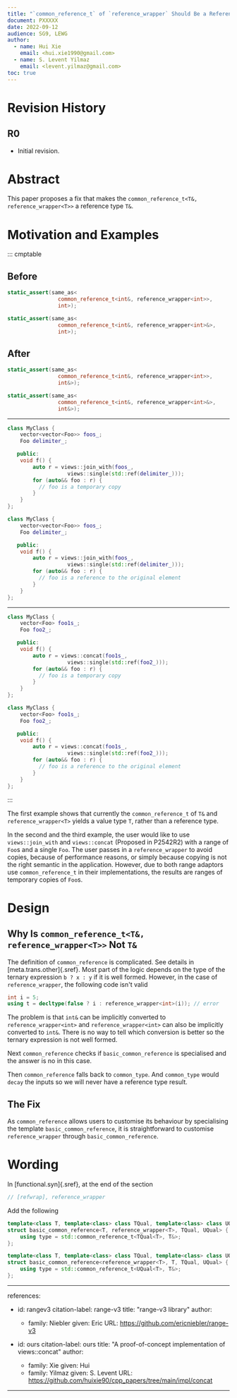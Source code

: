 ```yaml
---
title: "`common_reference_t` of `reference_wrapper` Should Be a Reference Type"
document: PXXXXX
date: 2022-09-12
audience: SG9, LEWG
author:
  - name: Hui Xie
    email: <hui.xie1990@gmail.com>
  - name: S. Levent Yilmaz
    email: <levent.yilmaz@gmail.com>
toc: true
---
```


# Revision History

## R0

- Initial revision.

# Abstract

This paper proposes a fix that makes the `common_reference_t<T&, reference_wrapper<T>>` a reference type `T&`.

# Motivation and Examples

::: cmptable

## Before

```cpp
static_assert(same_as<
                common_reference_t<int&, reference_wrapper<int>>,
                int>);

static_assert(same_as<
                common_reference_t<int&, reference_wrapper<int>&>,
                int>);
```

## After

```cpp
static_assert(same_as<
                common_reference_t<int&, reference_wrapper<int>>,
                int&>);

static_assert(same_as<
                common_reference_t<int&, reference_wrapper<int>&>,
                int&>);
```

---

```cpp
class MyClass {
    vector<vector<Foo>> foos_;
    Foo delimiter_;

   public:
    void f() {
        auto r = views::join_with(foos_, 
                   views::single(std::ref(delimiter_)));
        for (auto&& foo : r) {
          // foo is a temporary copy
        }
    }
};
```

```cpp
class MyClass {
    vector<vector<Foo>> foos_;
    Foo delimiter_;

   public:
    void f() {
        auto r = views::join_with(foos_, 
                   views::single(std::ref(delimiter_)));
        for (auto&& foo : r) {
          // foo is a reference to the original element
        }
    }
};
```

---

```cpp
class MyClass {
    vector<Foo> foo1s_;
    Foo foo2_;

   public:
    void f() {
        auto r = views::concat(foo1s_, 
                   views::single(std::ref(foo2_)));
        for (auto&& foo : r) {
          // foo is a temporary copy
        }
    }
};
```

```cpp
class MyClass {
    vector<Foo> foo1s_;
    Foo foo2_;

   public:
    void f() {
        auto r = views::concat(foo1s_, 
                   views::single(std::ref(foo2_)));
        for (auto&& foo : r) {
          // foo is a reference to the original element
        }
    }
};
```

:::

The first example shows that currently the `common_reference_t` of `T&` and
`reference_wrapper<T>` yields a value type `T`, rather than a reference type.

In the second and the third example, the user would like to use
`views::join_with` and `views::concat` (Proposed in P2542R2) with a range of
`Foo`s and a single `Foo`. The user passes in a `reference_wrapper` to avoid
copies, because of performance reasons, or simply because copying is not the
right semantic in the application. However, due to both range adaptors use
`common_reference_t` in their implementations, the results are ranges of
temporary copies of `Foo`s.

# Design

## Why Is `common_reference_t<T&, reference_wrapper<T>>` Not `T&`

The definition of `common_reference` is complicated. See details in
[meta.trans.other]{.sref}. Most part of the logic depends on the type of the
ternary expression `b ? x : y` if it is well formed. However, in the case of
`reference_wrapper`, the following code isn't valid

```cpp
int i = 5;
using t = decltype(false ? i : reference_wrapper<int>(i)); // error
```

The problem is that `int&` can be implicitly converted to
`reference_wrapper<int>` and `reference_wrapper<int>` can also be implicitly
converted to `int&`. There is no way to tell which conversion is better so the
ternary expression is not well formed.

Next `common_reference` checks if `basic_common_reference` is specialised and
the answer is no in this case.

Then `common_reference` falls back to `common_type`. And `common_type` would
`decay` the inputs so we will never have a reference type result.

## The Fix

As `common_reference` allows users to customise its behaviour by specialising the
template `basic_­common_­reference`, it is straightforward to customise
`reference_wrapper` through `basic_­common_­reference`.

# Wording

In [functional.syn]{.sref}, at the end of the section

```cpp
// [refwrap], reference_­wrapper
```


Add the following

```cpp
template<class T, template<class> class TQual, template<class> class UQual>
struct basic_common_reference<T, reference_wrapper<T>, TQual, UQual> {
    using type = std::common_reference_t<TQual<T>, T&>;
};

template<class T, template<class> class TQual, template<class> class UQual>
struct basic_common_reference<reference_wrapper<T>, T, TQual, UQual> {
    using type = std::common_reference_t<UQual<T>, T&>;
};
```

---
references:
  - id: rangev3
    citation-label: range-v3
    title: "range-v3 library"
    author:
      - family: Niebler
        given: Eric
    URL: https://github.com/ericniebler/range-v3

  - id: ours
    citation-label: ours
    title: "A proof-of-concept implementation of views::concat"
    author:
      - family: Xie
        given: Hui
      - family: Yilmaz
        given: S. Levent
    URL: https://github.com/huixie90/cpp_papers/tree/main/impl/concat
---

<style>
.bq{
    display: block;
    margin-block-start: 1em;
    margin-block-end: 1em;
    margin-inline-start: 40px;
    margin-inline-end: 40px;
}
</style>
